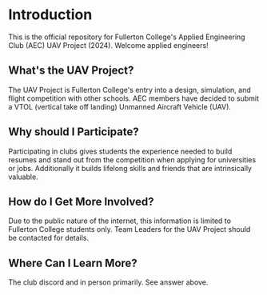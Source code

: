 # Introduction

This is the official repository for Fullerton College's Applied Engineering Club (AEC) UAV Project (2024). Welcome applied engineers!

## What's the UAV Project?

The UAV Project is Fullerton College's entry into a design, simulation, and flight competition with other schools. AEC members have decided to submit a VTOL (vertical take off landing) Unmanned Aircraft Vehicle (UAV).

## Why should I Participate?

Participating in clubs gives students the experience needed to build resumes and stand out from the competition when applying for universities or jobs. Additionally it builds lifelong skills and friends that are intrinsically valuable.

## How do I Get More Involved?

Due to the public nature of the internet, this information is limited to Fullerton College students only. Team Leaders for the UAV Project should be contacted for details.

## Where Can I Learn More?

The club discord and in person primarily. See answer above.
